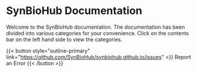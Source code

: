 # SynBioHub Documentation 

 Welcome to the SynBioHub documentation.
 The documentation has been divided into various categories for your convenience.
 Click on the contents bar on the left hand side to view the categories.


 {{< button style="outline-primary" link="https://github.com/SynBioHub/synbiohub.github.io/issues" >}} Report an Error {{< /button >}}
